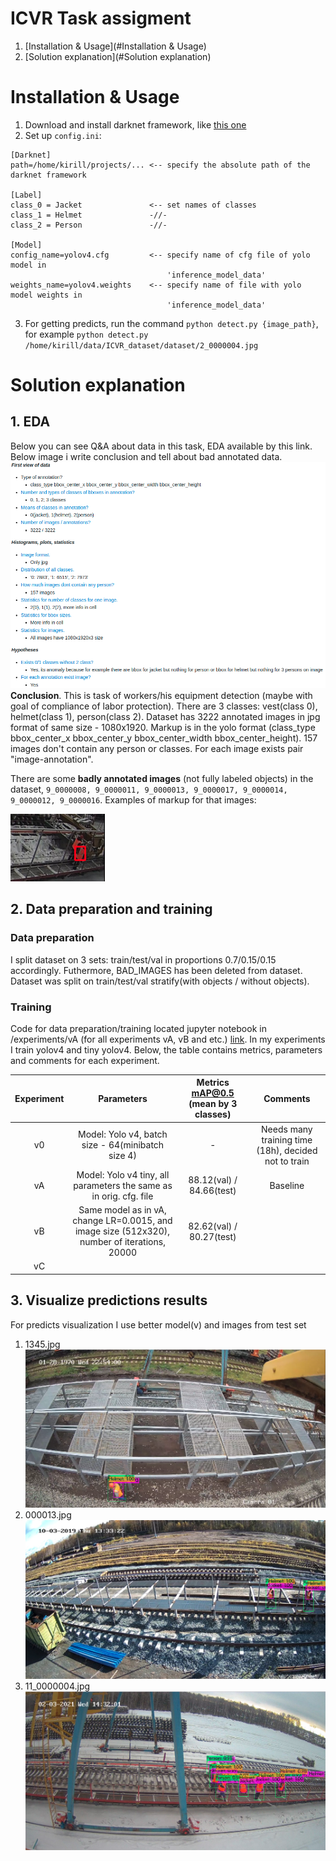 # ICVR Task assigment
1. [Installation & Usage](#Installation & Usage)
2. [Solution explanation](#Solution explanation)

# Installation & Usage
1. Download and install darknet framework, like [this one](#https://github.com/AlexeyAB/darknet)
2. Set up `config.ini`:
```
[Darknet]
path=/home/kirill/projects/... <-- specify the absolute path of the darknet framework

[Label]
class_0 = Jacket               <-- set names of classes
class_1 = Helmet               -//-
class_2 = Person               -//-

[Model]
config_name=yolov4.cfg         <-- specify name of cfg file of yolo model in 
                                   'inference_model_data'
weights_name=yolov4.weights    <-- specify name of file with yolo model weights in 
                                   'inference_model_data'
```
3. For getting predicts, run the command `python detect.py {image_path}`, for example `python detect.py /home/kirill/data/ICVR_dataset/dataset/2_0000004.jpg`

# Solution explanation
## 1. EDA
Below you can see Q&A about data in this task, EDA available by this link. Below image i write conclusion and tell about bad annotated data.
![](eda_qa.png)
__Conclusion__. This is task of workers/his equipment detection (maybe with goal of compliance of labor protection). There are 3 classes: vest(class 0), 
helmet(class 1), person(class 2). Dataset has 3222 annotated images in jpg format of same size - 1080x1920. Markup is in the yolo format 
(class_type bbox_center_x bbox_center_y bbox_center_width bbox_center_height). 157 images don't contain any person or classes. For each image exists pair "image-annotation".
    
There are some __badly annotated images__ (not fully labeled objects) in the dataset, `9_0000008, 9_0000011, 9_0000013, 9_0000017, 9_0000014, 9_0000012, 9_0000016`. Examples of markup for that images:
    
![](bad_markup_example.png)

## 2. Data preparation and training
### Data preparation
I split dataset on 3 sets: train/test/val in proportions 0.7/0.15/0.15 accordingly. Futhermore, BAD_IMAGES has been deleted from dataset. Dataset was split on
train/test/val stratify(with objects / without objects).

### Training
Code for data preparation/training located jupyter notebook in /experiments/vA (for all experiments vA, vB and etc.) [link](#fgh).
In my experiments I train yolov4 and tiny yolov4. Below, the table contains metrics, parameters and comments for each experiment.

| Experiment |                                           Parameters                                          | Metrics mAP@0.5 (mean by 3 classes) |                       Comments                       |
|:----------:|:---------------------------------------------------------------------------------------------:|:-----------------------------------:|:----------------------------------------------------:|
| v0         | Model: Yolo v4, batch size - 64(minibatch size 4)                                             | -                                   | Needs many training time (18h), decided not to train |
| vA         | Model: Yolo v4 tiny, all parameters the same as in orig. cfg. file                            |       88.12(val) / 84.66(test)      |                       Baseline                       |
| vB         | Same model as in vA, change LR=0.0015, and image size (512x320), number of iterations,  20000 |       82.62(val) / 80.27(test)      |                                                      |
| vC         |                                                                                               |                                     |                                                      |              

## 3. Visualize predictions results
For predicts visualization I use better model(v) and images from test set 

1. 1345.jpg
   ![](demo/exm1.png)
2. 000013.jpg
   ![](demo/exm2.png)
3. 11_0000004.jpg
   ![](demo/exm3.png)
